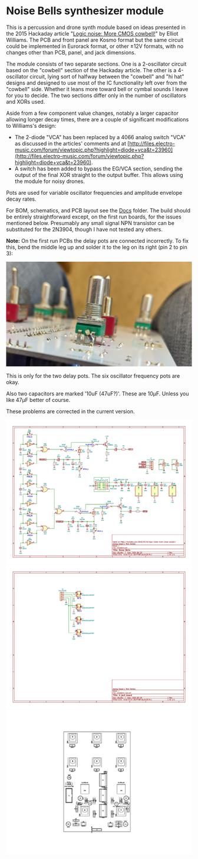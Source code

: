 # Noise Bells synthesizer module

This is a percussion and drone synth module based on ideas presented in the 2015 Hackaday article "[Logic noise: More CMOS cowbell!](https://hackaday.com/2015/04/10/logic-noise-more-cmos-cowbell/)" by Elliot Williams. The PCB and front panel are Kosmo format but the same circuit could be implemented in Eurorack format, or other ±12V formats, with no changes other than PCB, panel, and jack dimensions.

The module consists of two separate sections. One is a 2-oscillator circuit based on the "cowbell" section of the Hackaday article. The other is a 4-oscillator circuit, lying sort of halfway between the "cowbell" and "hi hat" designs and designed to use most of the IC functionality left over from the "cowbell" side. Whether it leans more toward bell or cymbal sounds I leave for you to decide. The two sections differ only in the number of oscillators and XORs used.

Aside from a few component value changes, notably a larger capacitor allowing longer decay times, there are a couple of significant modifications to Williams's design:

* The 2-diode "VCA" has been replaced by a 4066 analog switch "VCA" as discussed in the articles' comments and at [http://files.electro-music.com/forum/viewtopic.php?highlight=diode+vca&t=23960](http://files.electro-music.com/forum/viewtopic.php?highlight=diode+vca&t=23960). 
* A switch has been added to bypass the EG/VCA section, sending the output of the final XOR straight to the output buffer. This allows using the module for noisy drones.

Pots are used for variable oscillator frequencies and amplitude envelope decay rates. 

For BOM, schematics, and PCB layout see the [Docs](Docs) folder. The build should be entirely straightforward except, on the first run boards, for the issues mentioned below. Presumably any small signal NPN transistor can be substituted for the 2N3904, though I have not tested any others. 

**Note:** On the first run PCBs the delay pots are connected incorrectly. To fix this, bend the middle leg up and solder it to the leg on its right (pin 2 to pin 3):

![](Images/pot_fix.jpg)

This is only for the two delay pots. The six oscillator frequency pots are okay.

Also two capacitors are marked '10uF (47uF?)'. These are 10µF. Unless you like 47µF better of course.

These problems are corrected in the current version.

![](Images/noisebells.jpg)
![](Images/noisebells-aux.jpg)
![](Images/noisebells_pcb_layout.jpg)
